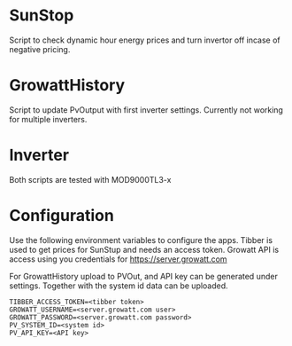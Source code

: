 # SunStop
Script to check dynamic hour energy prices and turn invertor off incase of negative pricing.

# GrowattHistory
Script to update PvOutput with first inverter settings. Currently not working for multiple inverters.

# Inverter
Both scripts are tested with MOD9000TL3-x

# Configuration
Use the following environment variables to configure the apps.
Tibber is used to get prices for SunStup and needs an access token. Growatt API is access using you credentials for https://server.growatt.com

For GrowattHistory upload to PVOut, and API key can be generated under settings. Together with the system id data can be uploaded.

```
TIBBER_ACCESS_TOKEN=<tibber token>
GROWATT_USERNAME=<server.growatt.com user>
GROWATT_PASSWORD=<server.growatt.com password>
PV_SYSTEM_ID=<system id>
PV_API_KEY=<API key>
```

